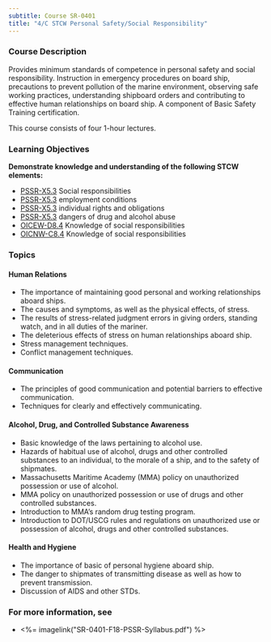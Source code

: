 ```yaml
---
subtitle: Course SR-0401
title: "4/C STCW Personal Safety/Social Responsibility"
---
```


### Course Description

Provides minimum standards of competence in personal safety and social responsibility. Instruction in emergency procedures on board ship, precautions to prevent pollution of the marine environment, observing safe working practices, understanding shipboard orders and contributing to effective human relationships on board ship. A component of Basic Safety Training certification.

This course consists of four 1-hour lectures.


### Learning Objectives

**Demonstrate knowledge and understanding of the following STCW elements:**

* [PSSR-X5.3]({{site.baseurl}}/tables/614.html#PSSR-X5.3) Social responsibilities
* [PSSR-X5.3]({{site.baseurl}}/tables/614.html#PSSR-X5.3) employment conditions
* [PSSR-X5.3]({{site.baseurl}}/tables/614.html#PSSR-X5.3) individual rights and obligations
* [PSSR-X5.3]({{site.baseurl}}/tables/614.html#PSSR-X5.3) dangers of drug and alcohol abuse
* [OICEW-D8.4]({{site.baseurl}}/tables/31.html#OICEW-D8.4) Knowledge of social responsibilities
* [OICNW-C8.4]({{site.baseurl}}/tables/21.html#OICNW-C8.4) Knowledge of social responsibilities


### Topics

#### Human Relations

*	The importance of maintaining good personal and working relationships aboard ships.
*	The causes and symptoms, as well as the physical effects, of stress.
*	The results of stress-related judgment errors in giving orders, standing watch, and in all duties of the mariner.
*	The deleterious effects of stress on human relationships aboard ship.
*	Stress management techniques.
*	Conflict management techniques.

#### Communication

*	The principles of good communication and potential barriers to effective communication.
*	Techniques for clearly and effectively communicating.

#### Alcohol, Drug, and Controlled Substance Awareness

*	Basic knowledge of the laws pertaining to alcohol use.
*	Hazards of habitual use of alcohol, drugs and other controlled substances to an individual, to the morale of a ship, and to the safety of shipmates.
*	Massachusetts Maritime Academy (MMA) policy on unauthorized possession or use of alcohol.
*	MMA policy on unauthorized possession or use of drugs and other controlled substances.  
*	Introduction to MMA’s random drug testing program.
*	Introduction to DOT/USCG rules and regulations on unauthorized use or possession of alcohol, drugs and other controlled substances.

#### Health and Hygiene

*	The importance of basic of personal hygiene aboard ship.
*	The danger to shipmates of transmitting disease as well as how to prevent transmission.
*	Discussion of AIDS and other STDs. 



### For more information, see 

* <%= imagelink("SR-0401-F18-PSSR-Syllabus.pdf") %> 



